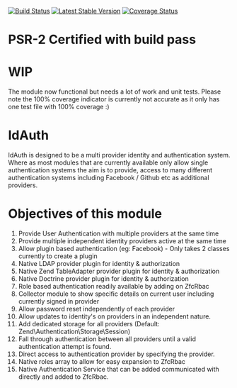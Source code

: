 [![Build Status](https://travis-ci.org/Nitecon/IdAuth.png?branch=master)](https://travis-ci.org/Nitecon/IdAuth) [![Latest Stable Version](https://poser.pugx.org/nitecon/IdAuth/v/stable.png)](https://packagist.org/packages/nitecon/IdAuth) [![Coverage Status](https://coveralls.io/repos/Nitecon/IdAuth/badge.png?branch=master)](https://coveralls.io/r/Nitecon/IdAuth?branch=master)

PSR-2 Certified with build pass
===============================

WIP
===
The module now functional but needs a lot of work and unit tests.  Please note the 100% coverage indicator
is currently not accurate as it only has one test file with 100% coverage :)

IdAuth
=====
IdAuth is designed to be a multi provider identity and authentication system.  Where as most modules
that are currently available only allow single authentication systems the aim is to provide, access
to many different authentication systems including Facebook / Github etc as additional providers.

Objectives of this module
=========================
  1. Provide User Authentication with multiple providers at the same time
  2. Provide multiple independent identity providers active at the same time
  3. Allow plugin based authentication (eg: Facebook) - Only takes 2 classes currently to create a plugin
  4. Native LDAP provider plugin for identity & authorization
  5. Native Zend TableAdapter provider plugin for identity & authorization
  6. Native Doctrine provider plugin for identity & authorization
  7. Role based authentication readily available by adding on ZfcRbac
  8. Collector module to show specific details on current user including currently signed in provider
  9. Allow password reset independently of each provider
  10. Allow updates to identity's on providers in an independent nature.
  11. Add dedicated storage for all providers (Default: Zend\Authentication\Storage\Session)
  12. Fall through authentication between all providers until a valid authentication attempt is found.
  13. Direct access to authentication provider by specifying the provider.
  14. Native roles array to allow for easy expansion to ZfcRbac
  15. Native Authentication Service that can be added communicated with directly and added to ZfcRbac.
